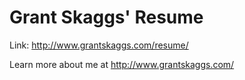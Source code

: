 # Grant Skaggs' Resume
Link: http://www.grantskaggs.com/resume/

Learn more about me at http://www.grantskaggs.com/
